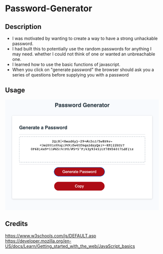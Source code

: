 # Password-Generator

## Description

- I was motivated by wanting to create a way to have a strong unhackable password.
- I had built this to potentially use the random passwords for anything I may need. whether I could not think of one or wanted an unbreachable one.
- I learned how to use the basic functions of javascript.
- When you click on "generate password" the browser should ask you a series of questions before supplying you with a password

## Usage

![alt text](./assets/images/Screenshot%202023-05-03%20at%205.13.57%20PM.png)

## Credits

https://www.w3schools.com/js/DEFAULT.asp
https://developer.mozilla.org/en-US/docs/Learn/Getting_started_with_the_web/JavaScript_basics